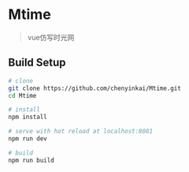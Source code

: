 
# Mtime

> vue仿写时光网

## Build Setup

``` bash
# clone
git clone https://github.com/chenyinkai/Mtime.git
cd Mtime

# install
npm install

# serve with hot reload at localhost:8081
npm run dev

# build
npm run build
```

